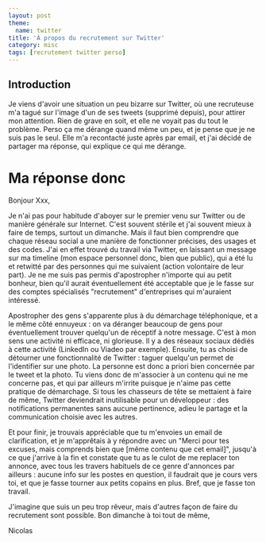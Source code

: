 ```yaml
---
layout: post
theme:
  name: twitter
title: 'À propos du recrutement sur Twitter'
category: misc
tags: [recrutement twitter perso]
---
```

## Introduction

Je viens d'avoir une situation un peu bizarre sur Twitter, où une recruteuse m'a tagué sur l'image d'un de ses tweets
(supprimé depuis),
pour attirer mon attention. Rien de grave en soit, et elle ne voyait pas du tout le problème. Perso ça me dérange
quand même un peu, et je pense que je ne suis pas le seul.
Elle m'a recontacté juste après par email, et j'ai décidé de partager ma réponse, qui explique ce qui me dérange.


# Ma réponse donc

Bonjour Xxx,

Je n'ai pas pour habitude d'aboyer sur le premier venu sur Twitter ou de manière générale sur Internet.
C'est souvent stérile et j'ai souvent mieux à faire de temps, surtout un dimanche. Mais il faut bien
comprendre que chaque réseau social a une manière de fonctionner précises, des usages et des codes. J'ai 
en effet trouvé du travail via Twitter, en laissant un message sur ma timeline (mon espace personnel donc,
bien que public), qui a été lu et retwitté par des personnes qui me suivaient (action volontaire de leur
part). Je ne me suis pas permis d'apostropher n'importe qui au petit bonheur, bien qu'il aurait éventuellement
été acceptable que je le fasse sur des comptes spécialisés "recrutement" d'entreprises qui m'auraient intéressé.

Apostropher des gens s'apparente plus à du démarchage téléphonique, et a le même côté ennuyeux : on va déranger
beaucoup de gens pour éventuellement trouver quelqu'un de réceptif à notre message. C'est à mon sens une activité
ni efficace, ni glorieuse. Il y a des réseaux sociaux dédiés à cette activité (LinkedIn ou Viadeo par exemple).
Ensuite, tu as choisi de détourner une fonctionnalité de Twitter : taguer quelqu'un permet de l'identifier sur une
photo. La personne est donc a priori bien concernée par le tweet et la photo. Tu viens donc de m'associer à un
contenu qui ne me concerne pas, et qui par ailleurs m'irrite puisque je n'aime pas cette pratique de démarchage.
Si tous les chasseurs de tête se mettaient à faire de même, Twitter deviendrait inutilisable pour un développeur :
des notifications permanentes sans aucune pertinence, adieu le partage et la communication choisie avec les autres.

Et pour finir, je trouvais appréciable que tu m'envoies un email de clarification, et je m'apprêtais à y répondre
avec un "Merci pour tes excuses, mais comprends bien que \[même contenu que cet email\]", jusqu'à ce que j'arrive
à la fin et constate que tu as le culot de me replacer ton annonce, avec tous les travers habituels de ce genre
d'annonces par ailleurs : aucune info sur les postes en question, il faudrait que je cours vers toi, et que je
fasse tourner aux petits copains en plus. Bref, que je fasse ton travail.

J'imagine que suis un peu trop rêveur, mais d'autres façon de faire du recrutement sont possible.
Bon dimanche à toi tout de même,

Nicolas
